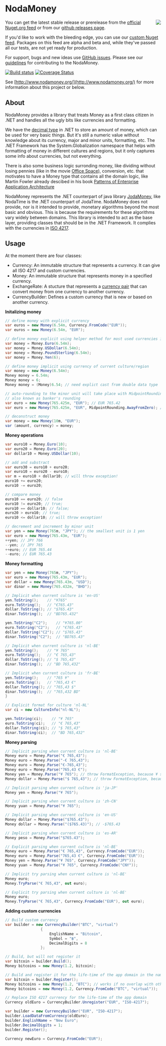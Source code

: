 ﻿NodaMoney
=========
<img align="right" src="https://raw.githubusercontent.com/remyvd/NodaMoney/master/docs/logo_nodamoney.png"></img>
You can get the latest stable release or prerelease from the [official Nuget.org feed](https://www.nuget.org/packages/NodaMoney) or from our
[github releases page](https://github.com/remyvd/NodaMoney/releases).

If you'd like to work with the bleeding edge, you can use our [custom Nuget feed](https://ci.appveyor.com/nuget/nodamoney-pmrx3j3p32f2).
Packages on this feed are alpha and beta and, while they've passed all our tests, are not yet ready for production.

For support, bugs and new ideas use [GitHub issues](https://github.com/remyvd/NodaMoney/issues). Please see our
[guidelines](CONTRIBUTING.md) for contributing to the NodaMoney.

[![Build status](https://ci.appveyor.com/api/projects/status/o656q9bagslgusj9?svg=true)](https://ci.appveyor.com/project/remyvd/nodamoney)
[![Coverage Status](https://coveralls.io/repos/remyvd/NodaMoney/badge.svg?branch=master)](https://coveralls.io/r/remyvd/NodaMoney)

See [http://www.nodamoney.org/](http://www.nodamoney.org/) for more information about this project or below.

About
----
NodaMoney provides a library that treats Money as a first class citizen in .NET and handles all the ugly bits like currencies
and formatting.

We have the [decimal type](http://msdn.microsoft.com/en-us/library/364x0z75.aspx) in .NET to store an amount of money, which can
be used for very basic things. But it's still a numeric value without knowledge about its currency, major and minor units, 
formatting, etc. The .NET Framework has the System.Globalization namespace that helps with formatting of money in different cultures and regions,
but it only captures some info about currencies, but not everything.

There is also some business logic surronding money, like dividing without losing pennies (like in the movie [Office Space](http://www.imdb.com/title/tt0151804/)),
conversion, etc. that motivates to have a Money type that contains all the domain logic, like Martin Fowler already descibed in
his book [Patterns of Enterprise Application Architecture](http://martinfowler.com/eaaCatalog/money.html)

NodaMoney represents the .NET counterpart of java library [JodaMoney](http://www.joda.org/joda-money/), like NodaTime is the .NET
counterpart of JodaTime. NodaMoney does not provide, nor is it intended to provide, monetary algorithms beyond the most basic and 
obvious. This is because the requirements for these algorithms vary widely between domains. This library is intended to act as the
base layer, providing classes that should be in the .NET Framework. It complies with the currencies in [ISO 4217](http://en.wikipedia.org/wiki/ISO_4217).

Usage
-----
At the moment there are four classes:
- Currency: An immutable structure that represents a currency. It can give all ISO 4217 and custom currencies.
- Money: An immutable structure that represents money in a specified currency.
- ExchangeRate: A stucture that represents a [currency pair](http://en.wikipedia.org/wiki/Currency_pair) that can convert money
from one currency to another currency.
- CurrencyBuilder: Defines a custom currency that is new or based on another currency.

**Initalizing money**

```C#
// define money with explicit currency
var euros = new Money(6.54m, Currency.FromCode("EUR"));
var euros = new Money(6.54m, "EUR");

// define money explicit using helper method for most used currencies in the world
var money = Money.Euro(6.54m);
var money = Money.USDollar(6.54m);
var money = Money.PoundSterling(6.54m);
var money = Money.Yen(6);

// define money implicit using currency of current culture/region
var money = new Money(6.54m);
Money money = 6.54m;
Money money = 6;
Money money = (Money)6.54; // need explict cast from double data type  

// auto-rounding to the minor unit will take place with MidpointRounding.ToEven
// also known as banker's rounding 
var euro = new Money(765.425m, "EUR"); // EUR 765.42
var euro = new Money(765.425m, "EUR", MidpointRounding.AwayFromZero); // EUR 765.43

// deconstruct money
var money = new Money(10m, "EUR");
var (amount, currency) = money;
```

**Money operations**

```C#
var euro10 = Money.Euro(10);
var euro20 = Money.Euro(20);
var dollar10 = Money.USDollar(10);

// add and substract
var euro30 = euro10 + euro20;
var euro10 = euro20 - euro10;
var m = euro10 + dollar10; // will throw exception!
euro10 += euro20;
euro10 -= euro20;

// compare money
euro10 == euro20; // false
euro10 != euro20; // true;
euro10 == dollar10; // false;
euro20 > euro10; // true;
euro10 <= dollar10; // will throw exception!

// decrement and increment by minor unit
var yen = new Money(765m, "JPY"); // the smallest unit is 1 yen
var euro = new Money(765.43m, "EUR");
++yen; // JPY 766
--yen; // JPY 765
++euro; // EUR 765.44
--euro; // EUR 765.43
```

**Money formatting**

```C#
var yen = new Money(765m, "JPY");
var euro = new Money(765.43m, "EUR");
var dollar = new Money(765.43m, "USD");
var dinar = new Money(765.432m, "BHD");

// Implicit when current culture is 'en-US'
yen.ToString();    // "¥765"
euro.ToString();   // "€765.43"
dollar.ToString(); // "$765.43"
dinar.ToString();  // "BD765.432"

yen.ToString("C2");    // "¥765.00"
euro.ToString("C2");   // "€765.43"
dollar.ToString("C2"); // "$765.43"
dinar.ToString("C2");  // "BD765.43"

// Implicit when current culture is 'nl-BE'
yen.ToString();    // "¥ 765"
euro.ToString();   // "€ 765,43"
dollar.ToString(); // "$ 765,43"
dinar.ToString();  // "BD 765,432"

// Implicit when current culture is 'fr-BE'
yen.ToString();    // "765 ¥"
euro.ToString();   // "765,43 €"
dollar.ToString(); // "765,43 $"
dinar.ToString();  // "765,432 BD"
}

// Explicit format for culture 'nl-NL'
var ci = new CultureInfo("nl-NL");

yen.ToString(ci);    // "¥ 765"
euro.ToString(ci);   // "€ 765,43"
dollar.ToString(ci); // "$ 765,43"
dinar.ToString(ci);  // "BD 765,432"
```

**Money parsing**

```C#
// Implicit parsing when current culture is 'nl-BE'
Money euro = Money.Parse("€ 765,43");
Money euro = Money.Parse("-€ 765,43");
Money euro = Money.Parse("€-765,43");
Money euro = Money.Parse("765,43 €");
Money yen = Money.Parse("¥ 765"); // throw FormatException, because ¥ symbol is used for Japanese yen and Chinese yuan
Money dollar = Money.Parse("$ 765,43"); // throw FormatException, because $ symbol is used for multiple currencies

// Implicit parsing when current culture is 'ja-JP'
Money yen = Money.Parse("¥ 765");

// Implicit parsing when current culture is 'zh-CN'
Money yuan = Money.Parse("¥ 765");

// Implicit parsing when current culture is 'en-US'
Money dollar = Money.Parse("$765.43");
Money dollar = Money.Parse("($765.43)"); // -$765.43

// Implicit parsing when current culture is 'es-AR'
Money peso = Money.Parse("$765.43");

// Explicit parsing when current culture is 'nl-BE'
Money euro = Money.Parse("€ 765,43", Currency.FromCode("EUR"));
Money euro = Money.Parse("765,43 €", Currency.FromCode("EUR"));
Money yen = Money.Parse("¥ 765", Currency.FromCode("JPY"));
Money yuan = Money.Parse("¥ 765", Currency.FromCode("CNY"));

// Implicit try parsing when current culture is 'nl-BE'
Money euro;
Money.TryParse("€ 765,43", out euro);

// Explicit try parsing when current culture is 'nl-BE'
Money euro;
Money.TryParse("€ 765,43", Currency.FromCode("EUR"), out euro);
```

**Adding custom currencies**

```C#
// Build custom currency
var builder = new CurrencyBuilder("BTC", "virtual")
				{
					EnglishName = "Bitcoin",
					Symbol = "฿",
					DecimalDigits = 8
				};

// Build, but will not register it
var bitcoin = builder.Build();
Money bitcoins = new Money(1.2, bitcoin);

// Build and register it for the life-time of the app domain in the namespace 'virtual'
var bitcoin = builder.Register();
Money bitcoins = new Money(1.2, "BTC"); // works if no overlap with other namespaces
Money bitcoins = new Money(1.2, Currency.FromCode("BTC", "virtual"));

// Replace ISO 4217 currency for the life-time of the app domain
Currency oldEuro = CurrencyBuilder.Unregister("EUR", "ISO-4217");

var builder = new CurrencyBuilder("EUR", "ISO-4217");
builder.LoadDataFromCurrency(oldEuro);
builder.EnglishName = "New Euro";
builder.DecimalDigits = 1;
builder.Register();

Currency newEuro = Currency.FromCode("EUR");
```
